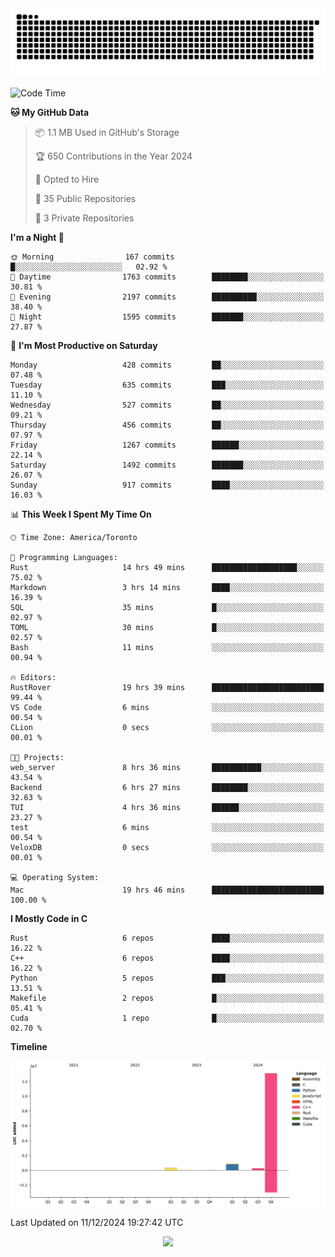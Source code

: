 <picture>
  <source media="(prefers-color-scheme: dark)" srcset="https://raw.githubusercontent.com/kkli08/kkli08/output/github-contribution-grid-snake-dark.svg">
  <source media="(prefers-color-scheme: light)" srcset="https://raw.githubusercontent.com/kkli08/kkli08/output/github-contribution-grid-snake.svg">
  <img alt="github contribution grid snake animation" src="https://raw.githubusercontent.com/kkli08/kkli08/output/github-contribution-grid-snake.svg">
</picture>


<!--START_SECTION:waka-->
![Code Time](http://img.shields.io/badge/Code%20Time-118%20hrs%2036%20mins-blue)

**🐱 My GitHub Data** 

> 📦 1.1 MB Used in GitHub's Storage 
 > 
> 🏆 650 Contributions in the Year 2024
 > 
> 💼 Opted to Hire
 > 
> 📜 35 Public Repositories 
 > 
> 🔑 3 Private Repositories 
 > 
**I'm a Night 🦉** 

```text
🌞 Morning                167 commits         █░░░░░░░░░░░░░░░░░░░░░░░░   02.92 % 
🌆 Daytime                1763 commits        ████████░░░░░░░░░░░░░░░░░   30.81 % 
🌃 Evening                2197 commits        ██████████░░░░░░░░░░░░░░░   38.40 % 
🌙 Night                  1595 commits        ███████░░░░░░░░░░░░░░░░░░   27.87 % 
```
📅 **I'm Most Productive on Saturday** 

```text
Monday                   428 commits         ██░░░░░░░░░░░░░░░░░░░░░░░   07.48 % 
Tuesday                  635 commits         ███░░░░░░░░░░░░░░░░░░░░░░   11.10 % 
Wednesday                527 commits         ██░░░░░░░░░░░░░░░░░░░░░░░   09.21 % 
Thursday                 456 commits         ██░░░░░░░░░░░░░░░░░░░░░░░   07.97 % 
Friday                   1267 commits        ██████░░░░░░░░░░░░░░░░░░░   22.14 % 
Saturday                 1492 commits        ███████░░░░░░░░░░░░░░░░░░   26.07 % 
Sunday                   917 commits         ████░░░░░░░░░░░░░░░░░░░░░   16.03 % 
```


📊 **This Week I Spent My Time On** 

```text
🕑︎ Time Zone: America/Toronto

💬 Programming Languages: 
Rust                     14 hrs 49 mins      ███████████████████░░░░░░   75.02 % 
Markdown                 3 hrs 14 mins       ████░░░░░░░░░░░░░░░░░░░░░   16.39 % 
SQL                      35 mins             █░░░░░░░░░░░░░░░░░░░░░░░░   02.97 % 
TOML                     30 mins             █░░░░░░░░░░░░░░░░░░░░░░░░   02.57 % 
Bash                     11 mins             ░░░░░░░░░░░░░░░░░░░░░░░░░   00.94 % 

🔥 Editors: 
RustRover                19 hrs 39 mins      █████████████████████████   99.44 % 
VS Code                  6 mins              ░░░░░░░░░░░░░░░░░░░░░░░░░   00.54 % 
CLion                    0 secs              ░░░░░░░░░░░░░░░░░░░░░░░░░   00.01 % 

🐱‍💻 Projects: 
web_server               8 hrs 36 mins       ███████████░░░░░░░░░░░░░░   43.54 % 
Backend                  6 hrs 27 mins       ████████░░░░░░░░░░░░░░░░░   32.63 % 
TUI                      4 hrs 36 mins       ██████░░░░░░░░░░░░░░░░░░░   23.27 % 
test                     6 mins              ░░░░░░░░░░░░░░░░░░░░░░░░░   00.54 % 
VeloxDB                  0 secs              ░░░░░░░░░░░░░░░░░░░░░░░░░   00.01 % 

💻 Operating System: 
Mac                      19 hrs 46 mins      █████████████████████████   100.00 % 
```

**I Mostly Code in C** 

```text
Rust                     6 repos             ████░░░░░░░░░░░░░░░░░░░░░   16.22 % 
C++                      6 repos             ████░░░░░░░░░░░░░░░░░░░░░   16.22 % 
Python                   5 repos             ███░░░░░░░░░░░░░░░░░░░░░░   13.51 % 
Makefile                 2 repos             █░░░░░░░░░░░░░░░░░░░░░░░░   05.41 % 
Cuda                     1 repo              █░░░░░░░░░░░░░░░░░░░░░░░░   02.70 % 
```



**Timeline**

![Lines of Code chart](https://raw.githubusercontent.com/kkli08/kkli08/main/assets/bar_graph.png)


 Last Updated on 11/12/2024 19:27:42 UTC
<!--END_SECTION:waka-->


<div align="center">
    <img  src="https://github-readme-streak-stats.herokuapp.com/?user=kkli08&theme=cobalt" />
</div>

<br/>
<br/>
<br/>
